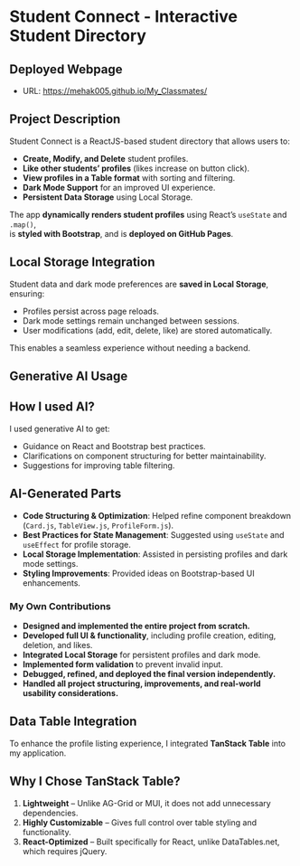 # Student Connect - Interactive Student Directory

## Deployed Webpage
- URL: https://mehak005.github.io/My_Classmates/


## Project Description

Student Connect is a ReactJS-based student directory that allows users to:
- **Create, Modify, and Delete** student profiles.
- **Like other students’ profiles** (likes increase on button click).
- **View profiles in a Table format** with sorting and filtering.
- **Dark Mode Support** for an improved UI experience.
- **Persistent Data Storage** using Local Storage.

The app **dynamically renders student profiles** using React’s `useState` and `.map()`,  
is **styled with Bootstrap**, and is **deployed on GitHub Pages**.

## Local Storage Integration
Student data and dark mode preferences are **saved in Local Storage**, ensuring:
- Profiles persist across page reloads.
- Dark mode settings remain unchanged between sessions.
- User modifications (add, edit, delete, like) are stored automatically.

This enables a seamless experience without needing a backend.




## Generative AI Usage

## How I used AI?
I used generative AI to get:
- Guidance on React and Bootstrap best practices.
- Clarifications on component structuring for better maintainability.
- Suggestions for improving table  filtering.

## AI-Generated Parts
- **Code Structuring & Optimization**: Helped refine component breakdown (`Card.js`, `TableView.js`, `ProfileForm.js`).
- **Best Practices for State Management**: Suggested using `useState` and `useEffect` for profile storage.
- **Local Storage Implementation**: Assisted in persisting profiles and dark mode settings.
- **Styling Improvements**: Provided ideas on Bootstrap-based UI enhancements.

### **My Own Contributions**
- **Designed and implemented the entire project from scratch.**
- **Developed full UI & functionality**, including profile creation, editing, deletion, and likes.
- **Integrated Local Storage** for persistent profiles and dark mode.
- **Implemented form validation** to prevent invalid input.
- **Debugged, refined, and deployed the final version independently.**
- **Handled all project structuring, improvements, and real-world usability considerations.**

## Data Table Integration

To enhance the profile listing experience, I integrated **TanStack Table** into my application. 

## Why I Chose TanStack Table?
1. **Lightweight** – Unlike AG-Grid or MUI, it does not add unnecessary dependencies.
2. **Highly Customizable** – Gives full control over table styling and functionality.
3. **React-Optimized** – Built specifically for React, unlike DataTables.net, which requires jQuery.


 